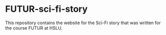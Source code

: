 # FUTUR-sci-fi-story
This repository contains the website for the Sci-Fi story that was written for the course FUTUR at HSLU.
